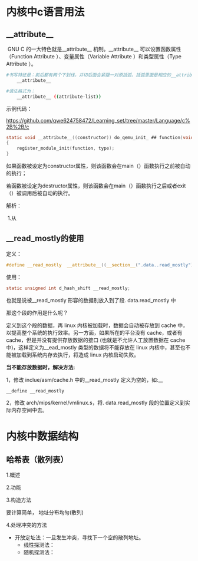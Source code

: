 # 内核中c语言用法



## \_\_attribute__

​	GNU C 的一大特色就是\_\_attribute__ 机制。\_\_attribute__ 可以设置函数属性（Function Attribute ）、变量属性（Variable Attribute ）和类型属性（Type Attribute ）。

```sh
#书写特征是：前后都有两个下划线，并切后面会紧跟一对原括弧，括弧里面是相应的__attribute__ 参数。
	__attribute__ 

#语法格式为：
	__attribute__ ((attribute-list))
```





示例代码：

https://github.com/qwe624758472/Learning_set/tree/master/Language/c%2B%2B/c

```c
static void __attribute__((constructor)) do_qemu_init_ ## function(void)    \
{                                                                           \
    register_module_init(function, type);                                   \
}
```

​	如果函数被设定为constructor属性，则该函数会在main（）函数执行之前被自动的执行；

​	若函数被设定为destructor属性，则该函数会在main（）函数执行之后或者exit（）被调用后被自动的执行。

解析：

​	1.从







## __read_mostly的使用

定义：

```c
#define __read_mostly  __attribute__((__section__(".data..read_mostly")))
```

使用：

```c
static unsigned int d_hash_shift __read_mostly;
```

也就是说被__read_mostly 形容的数据别放入到了段. data.read_mostly 中

那这个段的作用是什么呢？

定义到这个段的数据，再 linux 内核被加载时，数据会自动被存放到 cache 中，以提高整个系统的执行效率。另一方面，如果所在的平台没有 cache，或者有 cache，但是并没有提供存放数据的接口 (也就是不允许人工放置数据在 cache 中)，这样定义为__ead_mostly 类型的数据将不能存放在 linux 内核中，甚至也不能被加载到系统内存去执行，将造成 linux 内核启动失败。

**当不能存放数据时，解决方法:**



1，修改 inclue/asm/cache.h 中的__read_mostly 定义为空的，如:__

```c
__define __read_mostly 
```

2，修改 arch/mips/kernel/vmlinux.s，将. data.read_mostly 段的位置定义到实际内存空间中去。









# 内核中数据结构

## 哈希表（散列表）

1.概述

2.功能

3.构造方法

要计算简单， 地址分布均匀(散列)



4.处理冲突的方法

* 开放定址法：一旦发生冲突，寻找下一个空的散列地址。
  * 线性探测法：
  * 随机探测法：














































